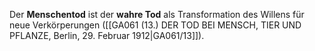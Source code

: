 
Der **Menschentod** ist der **wahre Tod** als Transformation des Willens für neue Verkörperungen ([[GA061 (13.) DER TOD BEI MENSCH, TIER UND PFLANZE, Berlin, 29. Februar 1912|GA061/13]]).
